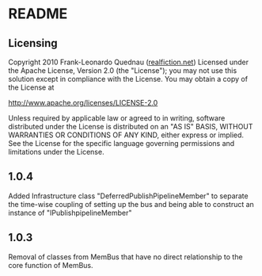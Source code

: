 # README #
## Licensing ##

Copyright 2010 Frank-Leonardo Quednau ([realfiction.net](http://realfiction.net)) 
Licensed under the Apache License, Version 2.0 (the "License"); 
you may not use this solution except in compliance with the License. 
You may obtain a copy of the License at 

http://www.apache.org/licenses/LICENSE-2.0 

Unless required by applicable law or agreed to in writing, 
software distributed under the License is distributed on an "AS IS" 
BASIS, WITHOUT WARRANTIES OR CONDITIONS OF ANY KIND, either express or implied. 
See the License for the specific language governing permissions and limitations under the License. 

## 1.0.4 ##

Added Infrastructure class "DeferredPublishPipelineMember" to separate the time-wise coupling of setting up the bus and being able
to construct an instance of "IPublishpipelineMember"

## 1.0.3 ##

Removal of classes from MemBus that have no direct relationship to the core function of MemBus.
